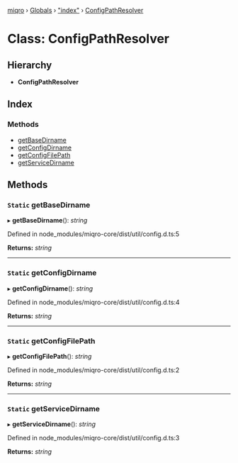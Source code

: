 [miqro](../README.md) › [Globals](../globals.md) › ["index"](../modules/_index_.md) › [ConfigPathResolver](_index_.configpathresolver.md)

# Class: ConfigPathResolver

## Hierarchy

* **ConfigPathResolver**

## Index

### Methods

* [getBaseDirname](_index_.configpathresolver.md#static-getbasedirname)
* [getConfigDirname](_index_.configpathresolver.md#static-getconfigdirname)
* [getConfigFilePath](_index_.configpathresolver.md#static-getconfigfilepath)
* [getServiceDirname](_index_.configpathresolver.md#static-getservicedirname)

## Methods

### `Static` getBaseDirname

▸ **getBaseDirname**(): *string*

Defined in node_modules/miqro-core/dist/util/config.d.ts:5

**Returns:** *string*

___

### `Static` getConfigDirname

▸ **getConfigDirname**(): *string*

Defined in node_modules/miqro-core/dist/util/config.d.ts:4

**Returns:** *string*

___

### `Static` getConfigFilePath

▸ **getConfigFilePath**(): *string*

Defined in node_modules/miqro-core/dist/util/config.d.ts:2

**Returns:** *string*

___

### `Static` getServiceDirname

▸ **getServiceDirname**(): *string*

Defined in node_modules/miqro-core/dist/util/config.d.ts:3

**Returns:** *string*
